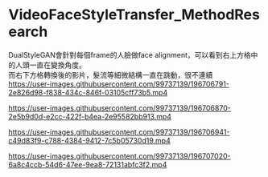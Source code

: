 # VideoFaceStyleTransfer_MethodResearch




DualStyleGAN會針對每個frame的人臉做face alignment，可以看到右上方格中的人頭一直在變換角度。<br>
而右下方格轉換後的影片，髮流等細微結構一直在跳動，很不連續<br>
https://user-images.githubusercontent.com/99737139/196706791-2e826d98-f838-434c-846f-03105cff73b5.mp4

https://user-images.githubusercontent.com/99737139/196706870-2e5b9d0d-e2cc-422f-b4ea-2e95582bb913.mp4







https://user-images.githubusercontent.com/99737139/196706941-c49d83f9-c788-4384-9412-7c5b05730d19.mp4

https://user-images.githubusercontent.com/99737139/196707020-6a8c4ccb-54d6-47ee-9ea8-72131abfc3f2.mp4


